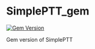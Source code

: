 # SimplePTT_gem

[![Gem Version](https://badge.fury.io/rb/simplePtt.svg)](https://badge.fury.io/rb/simplePtt)

Gem version of SimplePTT
